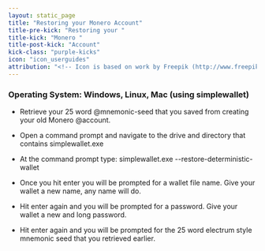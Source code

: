 ```yaml
---
layout: static_page
title: "Restoring your Monero Account"
title-pre-kick: "Restoring your "
title-kick: "Monero "
title-post-kick: "Account"
kick-class: "purple-kicks"
icon: "icon_userguides"
attribution: "<!-- Icon is based on work by Freepik (http://www.freepik.com) and is licensed under Creative Commons BY 3.0 -->"
---
```


### Operating System:  Windows, Linux, Mac (using simplewallet)

- Retrieve your 25 word @mnemonic-seed that you saved from creating your old Monero @account.
 
- Open a command prompt and navigate to the drive and directory that contains simplewallet.exe

- At the command prompt type:  simplewallet.exe --restore-deterministic-wallet

- Once you hit enter you will be prompted for a wallet file name.  Give your wallet a new name, any name will do. 

- Hit enter again and you will be prompted for a password.  Give your wallet a new and long password.

- Hit enter again and you will be prompted for the 25 word electrum style mnemonic seed that you retrieved earlier. 




